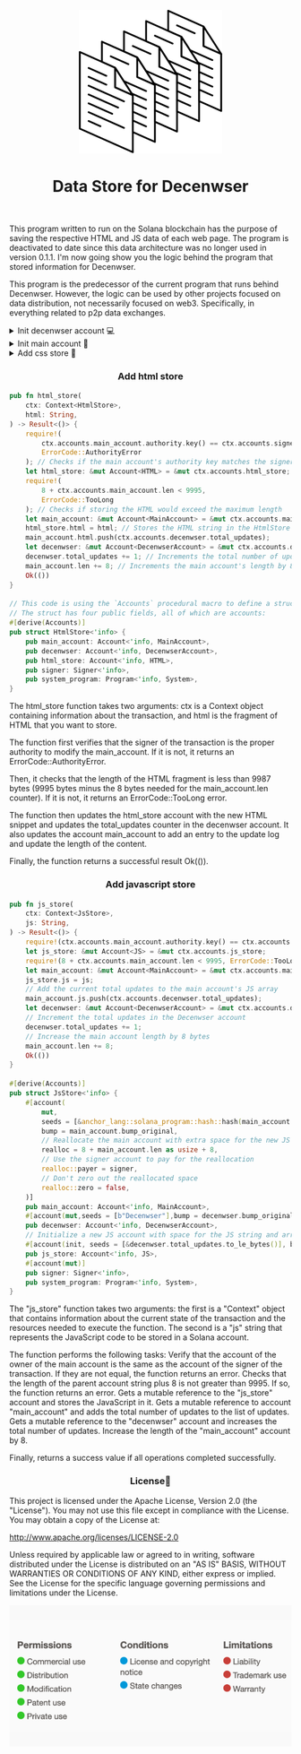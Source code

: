 <div align="center">

![data-store](data-store.png)

<h1>Data Store for Decenwser</h1>

</div>

<br>

This program written to run on the Solana blockchain has the purpose of saving the respective HTML and JS data of each web page. The program is deactivated to date since this data architecture was no longer used in version 0.1.1. I'm now going show you the logic behind the program that stored information for Decenwser.

This program is the predecessor of the current program that runs behind Decenwser. However, the logic can be used by other projects focused on data distribution, not necessarily focused on web3. Specifically, in everything related to p2p data exchanges.

<details>
<summary>Init decenwser account 💻</summary>

```rust
pub fn decenwser(
    ctx: Context<Decenwser>
) -> Result<()> {
    // Find the program address based on the program ID and a fixed string.
    let (_pda, bump) = Pubkey::find_program_address(&[b"Decenwser"], ctx.program_id);
    let decenwser: &mut Account<DecenwserAccount> = &mut ctx.accounts.decenwser;
    // Set some fields of the DecenwserAccount.
    decenwser.pages_online = 0;
    decenwser.total_updates = 0;
    decenwser.bump_original = bump;
    Ok(()) // Return success.
}

#[derive(Accounts)]
pub struct Decenwser<'info> {
    // The DecenwserAccount being initialized.
    #[account(init, seeds = [b"Decenwser"], bump, payer = signer, space = DecenwserAccount::SIZE + 8)]
    pub decenwser: Account<'info, DecenwserAccount>,
    #[account(mut)] // The signer of the transaction.
    pub signer: Signer<'info>,
    // The system program, which provides basic program functionality.
    pub system_program: Program<'info, System>,
}
```

This function uses the derive macro to define a Decenwser structure that groups a series of accounts and programs necessary for the execution of the program. The Decenwser structure is defined by the #[derive(Accounts)] annotation, which means that the Accounts macro will automatically generate the code necessary to initialize and manipulate the accounts and programs associated with this structure.

The function starts by defining a tuple of two elements _pda and bump, which are generated using the find_program_address function of the solana_program::pubkey::Pubkey library. This pair of values ​​is used to initialize the decenwser account, which is defined as a mutable account in the Decenwser structure.

The decenwser account is initialized with the annotation #[account(init, seeds = [b"Decenwser"], bump, payer = signer, space = DecenwserAccount::SIZE + 8)]. This annotation indicates that a new account must be initialized in the Solana blockchain with the following parameters:

 - init: indicates that the account must be created if it does not exist.
seeds – This is a list of bytes used to generate a unique public key for the account. In this case, the seed is [b"Decenwser"].

- bump: it is a value of type u8 that is used to avoid collisions in the generation of the public key of the account.

- payer: indicates the account that will pay for the creation of the decenwser account. In this case, the signer account that is defined in the Decenwser.

- space: is the amount of space that is reserved on the blockchain for the decenwser account. In this case, the size of DecenwserAccount plus 8 bytes.

The signer account is defined as an account of type Signer, which is used to authenticate the transaction that modifies the decenwser account. Lastly, the Decenwser framework also includes a system program system_program, which is used to perform transactions on the Solana blockchain.

The decenwser function updates the fields of the decenwser account. In particular, it sets pages_online and total_updates to 0, and assigns the value of bump to bump_original. Finally, the function returns Ok(()), indicating that the update of the decenwser account was completed without errors.

</details>

<details>
<summary>Init main account 📡</summary>

```rust
pub fn main_account(
    ctx: Context<MainAccountStruct>,
    web_name: String
) -> Result<()> {
    // Check if the web_name is within the allowed length.
    require!(web_name.len() <= 32, ErrorCode::TooLong);
    let main_account: &mut Account<MainAccount> = &mut ctx.accounts.main_account;
    // Generate a program derived address and bump value from the web_name.
    let (_pda, bump) = Pubkey::find_program_address(&[
        &anchor_lang::solana_program::hash::hash(web_name.as_bytes()).to_bytes()
        ],
        ctx.program_id
    );
    main_account.bump_original = bump;
    main_account.web_name = web_name;
    main_account.authority = ctx.accounts.signer.key();
    // Set the html, css and js fields of the main account to empty arrays.
    main_account.html = [].to_vec();
    main_account.css = [].to_vec();
    main_account.js = [].to_vec();
    main_account.len = 107;
    Ok(())
}

#[derive(Accounts)]
#[instruction(web_name: String)]
pub struct MainAccountStruct<'info> {
    // Define the main account as an initialized account with the given seeds, bump, payer and space.
    #[account(init, seeds = [
        &anchor_lang::solana_program::hash::hash(web_name.as_bytes()).to_bytes()],
        bump,
        payer = signer,
        space = MainAccount::SIZE + 8
    )]
    pub main_account: Account<'info, MainAccount>,
    // Define a mutable reference to the signer account.
    #[account(mut)]
    pub signer: Signer<'info>,
    // Define a reference to the System program account.
    pub system_program: Program<'info, System>,
}
```

The function takes two parameters as input: The first parameter is a ctx context object of type MainAccountStruct, which contains information about the transaction in which the function is being executed. The second parameter is a text string called web_name, which represents the name of the website to store in the main account.

The function first checks that the length of web_name is not greater than 32 characters. It then uses the find_program_address function from Solana's Pubkey library to calculate a unique address for the main account. The unique address is used to initialize the main account on the Solana blockchain using the main_account object in the MainAccountStruct structure.

The MainAccountStruct structure is defined using a #[derive(Accounts)] macro attribute, which indicates that the fields in the structure are Solana accounts. The main account main_account is initialized with a seed generated from the unique address calculated above, and space is reserved on the Solana blockchain using the space attribute.

The function also assigns default values ​​to some of the main account fields main_account. The main account stores website information, and the html, css, and js fields are used to store the HTML, CSS, and JavaScript source code, respectively. The len field is used to keep track of the total length of the website information stored in the main account.

Finally, the function returns Ok(()), indicating that the function execution completed successfully.

</details>

<details>
<summary>Add css store 🎨</summary>

```rust
pub fn css_store(
    ctx: Context<CssStore>,
    css: String,
) -> Result<()> {
    // Ensure that the authority key of `main_account` matches the signer key, otherwise return an error.
    require!(ctx.accounts.main_account.authority.key() == ctx.accounts.signer.key(), ErrorCode::AuthorityError);
    let css_store: &mut Account<CSS> = &mut ctx.accounts.css_store;
    // Ensure that the length of `main_account` does not exceed the maximum allowed length.
    require!(8 + ctx.accounts.main_account.len < 9995, ErrorCode::TooLong);
    let main_account: &mut Account<MainAccount> = &mut ctx.accounts.main_account;
    css_store.css = css;
    // Push the current `total_updates` value of `decenwser` to the `css` field of `main_account`.
    main_account.css.push(ctx.accounts.decenwser.total_updates);
    let decenwser: &mut Account<DecenwserAccount> = &mut ctx.accounts.decenwser;
    decenwser.total_updates += 1;
    main_account.len += 8;
    Ok(())
}

#[derive(Accounts)]
pub struct CssStore<'info> {
    #[account(
        mut,
        seeds = [&anchor_lang::solana_program::hash::hash(main_account.web_name.as_bytes()).to_bytes()],
        bump = main_account.bump_original,
        realloc = 8 + main_account.len as usize + 8, // Resize account to fit data and padding
        realloc::payer = signer, // Charge resize to `signer` account
        realloc::zero = false, // Don't zero out unused space in the account
    )]
    pub main_account: Account<'info, MainAccount>,
    #[account(mut,seeds = [b"Decenwser"],bump = decenwser.bump_original)]
    pub decenwser: Account<'info, DecenwserAccount>,
    #[account(init, seeds = [&decenwser.total_updates.to_le_bytes()], bump, payer = signer, space = CSS::SIZE + 8)]
    pub css_store: Account<'info, CSS>,
    // Define the `signer` field, which is a signer that provides permission to modify the account.
    #[account(mut)]
    pub signer: Signer<'info>,
    // Define the `system_program` field, which is a reference to the Solana system program
    pub system_program: Program<'info, System>,
}
```

The function is used to store a CSS text string in a CSSStore account on the Solana blockchain. The CSSStore account is initialized in the CssStore data structure declaration and is defined with the #[account(init)] attribute. The account is created in the call to this function if it does not exist and is used to store the CSS code.

The function performs the following tasks:

- Verify that the signer's signature is equal to the main_account's authority key using the require! with a boolean expression that evaluates to true.

- Check that the account size main_account is less than 9995 bytes using the require! with a boolean expression that evaluates to true.

- Updates the css value in the css_store account to the CSS text string provided in the input.

- Add the value of total_updates from the decenwser account to the main_account css list.

- Increase the value of total_updates on the decenwser account.

- Increase the value of len in the main_account by 8.

- Returns an Ok(()) value if all previous tasks were executed successfully.

</details>

<h3 align="center"> Add html store</h3>

```rust
pub fn html_store(
    ctx: Context<HtmlStore>,
    html: String,
) -> Result<()> {
    require!(
        ctx.accounts.main_account.authority.key() == ctx.accounts.signer.key(),
        ErrorCode::AuthorityError
    ); // Checks if the main account's authority key matches the signer's key
    let html_store: &mut Account<HTML> = &mut ctx.accounts.html_store;
    require!(
        8 + ctx.accounts.main_account.len < 9995,
        ErrorCode::TooLong
    ); // Checks if storing the HTML would exceed the maximum length
    let main_account: &mut Account<MainAccount> = &mut ctx.accounts.main_account;
    html_store.html = html; // Stores the HTML string in the HtmlStore account
    main_account.html.push(ctx.accounts.decenwser.total_updates);
    let decenwser: &mut Account<DecenwserAccount> = &mut ctx.accounts.decenwser;
    decenwser.total_updates += 1; // Increments the total number of updates in the Decenwser account
    main_account.len += 8; // Increments the main account's length by 8 bytes
    Ok(())
}

// This code is using the `Accounts` procedural macro to define a struct named `HtmlStore`.
// The struct has four public fields, all of which are accounts:
#[derive(Accounts)]
pub struct HtmlStore<'info> {
    pub main_account: Account<'info, MainAccount>,
    pub decenwser: Account<'info, DecenwserAccount>,
    pub html_store: Account<'info, HTML>,
    pub signer: Signer<'info>,
    pub system_program: Program<'info, System>,
}
```
The html_store function takes two arguments: ctx is a Context object containing information about the transaction, and html is the fragment of HTML that you want to store.

The function first verifies that the signer of the transaction is the proper authority to modify the main_account. If it is not, it returns an ErrorCode::AuthorityError.

Then, it checks that the length of the HTML fragment is less than 9987 bytes (9995 bytes minus the 8 bytes needed for the main_account.len counter). If it is not, it returns an ErrorCode::TooLong error.

The function then updates the html_store account with the new HTML snippet and updates the total_updates counter in the decenwser account. It also updates the account main_account to add an entry to the update log and update the length of the content.

Finally, the function returns a successful result Ok(()).

<h3 align="center"> Add javascript store</h3>

```rust
pub fn js_store(
    ctx: Context<JsStore>,
    js: String,
) -> Result<()> {
    require!(ctx.accounts.main_account.authority.key() == ctx.accounts.signer.key(), ErrorCode::AuthorityError);
    let js_store: &mut Account<JS> = &mut ctx.accounts.js_store;
    require!(8 + ctx.accounts.main_account.len < 9995, ErrorCode::TooLong);
    let main_account: &mut Account<MainAccount> = &mut ctx.accounts.main_account;
    js_store.js = js;
    // Add the current total updates to the main account's JS array
    main_account.js.push(ctx.accounts.decenwser.total_updates);
    let decenwser: &mut Account<DecenwserAccount> = &mut ctx.accounts.decenwser;
    // Increment the total updates in the Decenwser account
    decenwser.total_updates += 1;
    // Increase the main account length by 8 bytes
    main_account.len += 8;
    Ok(())
}

#[derive(Accounts)]
pub struct JsStore<'info> {
    #[account(
        mut,
        seeds = [&anchor_lang::solana_program::hash::hash(main_account.web_name.as_bytes()).to_bytes()],
        bump = main_account.bump_original,
        // Reallocate the main account with extra space for the new JS string and array element
        realloc = 8 + main_account.len as usize + 8,
        // Use the signer account to pay for the reallocation
        realloc::payer = signer,
        // Don't zero out the reallocated space
        realloc::zero = false,
    )]
    pub main_account: Account<'info, MainAccount>,
    #[account(mut,seeds = [b"Decenwser"],bump = decenwser.bump_original)]
    pub decenwser: Account<'info, DecenwserAccount>,
    // Initialize a new JS account with space for the JS string and array element
    #[account(init, seeds = [&decenwser.total_updates.to_le_bytes()], bump, payer = signer, space = JS::SIZE + 8)]
    pub js_store: Account<'info, JS>,
    #[account(mut)]
    pub signer: Signer<'info>,
    pub system_program: Program<'info, System>,
}
```

The "js_store" function takes two arguments: the first is a "Context" object that contains information about the current state of the transaction and the resources needed to execute the function. The second is a "js" string that represents the JavaScript code to be stored in a Solana account.

The function performs the following tasks:
Verify that the account of the owner of the main account is the same as the account of the signer of the transaction. If they are not equal, the function returns an error. Checks that the length of the parent account string plus 8 is not greater than 9995. If so, the function returns an error. Gets a mutable reference to the "js_store" account and stores the JavaScript in it. Gets a mutable reference to account "main_account" and adds the total number of updates to the list of updates. Gets a mutable reference to the "decenwser" account and increases the total number of updates. Increase the length of the "main_account" account by 8.

Finally, returns a success value if all operations completed successfully.

<h3 align="center">License📜</h3>

This project is licensed under the Apache License, Version 2.0 (the "License"). You may not use this file except in compliance with the License. You may obtain a copy of the License at:

http://www.apache.org/licenses/LICENSE-2.0

Unless required by applicable law or agreed to in writing, software distributed under the License is distributed on an "AS IS" BASIS, WITHOUT WARRANTIES OR CONDITIONS OF ANY KIND, either express or implied. See the License for the specific language governing permissions and limitations under the License.

<div align="center">

![license-image](license-image.png)

</div>
